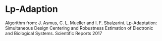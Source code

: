 # Lp-Adaption
Algorithm from: J. Asmus, C. L. Mueller and I. F. Sbalzarini. Lp-Adaptation: Simultaneous 
Design Centering and Robustness Estimation of Electronic and Biological
Systems. Scientific Reports 2017
